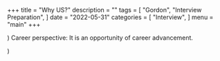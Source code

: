 +++
title = "Why US?"
description = ""
tags = [
    "Gordon",
    "Interview Preparation",
]
date = "2022-05-31"
categories = [
    "Interview",
]
menu = "main"
+++

) Career perspective: It is an opportunity of career advancement.  

) 